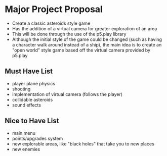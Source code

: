 # Major Project Proposal

- Create a classic asteroids style game
- Has the addition of a virtual camera for greater exploration of an area
- This will be done through the use of the p5.play library
- Although the initial style of the game could be changed (such as having a character walk around instead of a ship), the main idea is to create an "open world" style game based off the virtual camera provided by p5.play

## Must Have List

- player plane physics
- shooting
- implementation of virtual camera (follows the player)
- collidable asteroids
- sound effects

## Nice to Have List

- main menu
- points/upgrades system
- new explorable areas, like "black holes" that take you to new places
- new enemies
